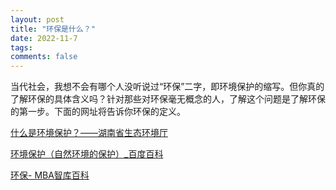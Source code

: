 ```yaml
---
layout: post
title: "环保是什么？"
date: 2022-11-7
tags: 
comments: false
---
```


当代社会，我想不会有哪个人没听说过“环保”二字，即环境保护的缩写。但你真的了解环保的具体含义吗？针对那些对环保毫无概念的人，了解这个问题是了解环保的第一步。下面的网址将告诉你环保的定义。

[什么是环境保护？——湖南省生态环境厅]( http://sthjt.hunan.gov.cn/sthjt/ztzl/lwhjr/hbzs/201206/t20120606_4632692.html)

[环境保护（自然环境的保护）_百度百科](https://baike.baidu.com/item/%E7%8E%AF%E5%A2%83%E4%BF%9D%E6%8A%A4/247307) 

[环保- MBA智库百科](https://wiki.mbalib.com/wiki/%E7%8E%AF%E4%BF%9D)  
